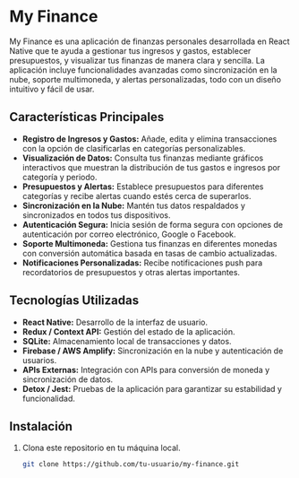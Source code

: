 # My Finance

My Finance es una aplicación de finanzas personales desarrollada en React Native que te ayuda a gestionar tus ingresos y gastos, establecer presupuestos, y visualizar tus finanzas de manera clara y sencilla. La aplicación incluye funcionalidades avanzadas como sincronización en la nube, soporte multimoneda, y alertas personalizadas, todo con un diseño intuitivo y fácil de usar.

## **Características Principales**

- **Registro de Ingresos y Gastos:** Añade, edita y elimina transacciones con la opción de clasificarlas en categorías personalizables.
- **Visualización de Datos:** Consulta tus finanzas mediante gráficos interactivos que muestran la distribución de tus gastos e ingresos por categoría y periodo.
- **Presupuestos y Alertas:** Establece presupuestos para diferentes categorías y recibe alertas cuando estés cerca de superarlos.
- **Sincronización en la Nube:** Mantén tus datos respaldados y sincronizados en todos tus dispositivos.
- **Autenticación Segura:** Inicia sesión de forma segura con opciones de autenticación por correo electrónico, Google o Facebook.
- **Soporte Multimoneda:** Gestiona tus finanzas en diferentes monedas con conversión automática basada en tasas de cambio actualizadas.
- **Notificaciones Personalizadas:** Recibe notificaciones push para recordatorios de presupuestos y otras alertas importantes.

## **Tecnologías Utilizadas**

- **React Native:** Desarrollo de la interfaz de usuario.
- **Redux / Context API:** Gestión del estado de la aplicación.
- **SQLite:** Almacenamiento local de transacciones y datos.
- **Firebase / AWS Amplify:** Sincronización en la nube y autenticación de usuarios.
- **APIs Externas:** Integración con APIs para conversión de moneda y sincronización de datos.
- **Detox / Jest:** Pruebas de la aplicación para garantizar su estabilidad y funcionalidad.

## **Instalación**

1. Clona este repositorio en tu máquina local.
   ```bash
   git clone https://github.com/tu-usuario/my-finance.git
